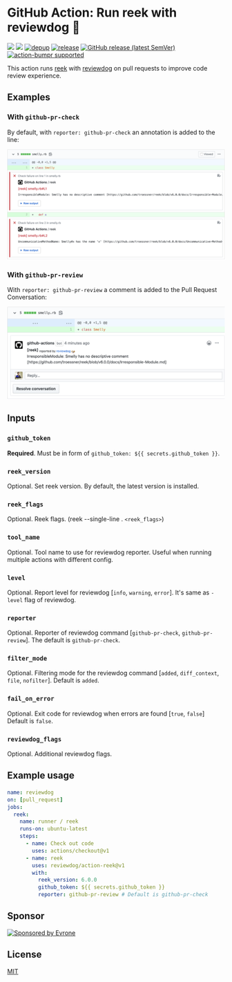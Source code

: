 # GitHub Action: Run reek with reviewdog 🐶

[![](https://github.com/reviewdog/action-reek/workflows/CI/badge.svg)](https://github.com/reviewdog/action-reek/actions?query=workflow%3ACI)
[![](https://img.shields.io/github/license/reviewdog/action-reek)](./LICENSE)
[![depup](https://github.com/reviewdog/action-reek/workflows/depup/badge.svg)](https://github.com/reviewdog/action-reek/actions?query=workflow%3Adepup)
[![release](https://github.com/reviewdog/action-reek/workflows/release/badge.svg)](https://github.com/reviewdog/action-reek/actions?query=workflow%3Arelease)
[![GitHub release (latest SemVer)](https://img.shields.io/github/v/release/reviewdog/action-reek?logo=github&sort=semver)](https://github.com/reviewdog/action-reek/releases)
[![action-bumpr supported](https://img.shields.io/badge/bumpr-supported-ff69b4?logo=github&link=https://github.com/haya14busa/action-bumpr)](https://github.com/haya14busa/action-bumpr)

This action runs [reek](https://github.com/troessner/reek) with
[reviewdog](https://github.com/reviewdog/reviewdog) on pull requests to improve
code review experience.

## Examples

### With `github-pr-check`

By default, with `reporter: github-pr-check` an annotation is added to the line:

![Example comment made by the action, with github-pr-check](examples/example-github-pr-check.png)

### With `github-pr-review`

With `reporter: github-pr-review` a comment is added to the Pull Request Conversation:

![Example comment made by the action, with github-pr-review](examples/example-github-pr-review.png)

## Inputs

### `github_token`

**Required**. Must be in form of `github_token: ${{ secrets.github_token }}`.

### `reek_version`

Optional. Set reek version. 
By default, the latest version is installed.

### `reek_flags`

Optional. Reek flags. (reek --single-line . `<reek_flags>`)

### `tool_name`

Optional. Tool name to use for reviewdog reporter. Useful when running multiple
actions with different config.

### `level`

Optional. Report level for reviewdog [`info`, `warning`, `error`].
It's same as `-level` flag of reviewdog.

### `reporter`

Optional. Reporter of reviewdog command [`github-pr-check`, `github-pr-review`].
The default is `github-pr-check`.

### `filter_mode`

Optional. Filtering mode for the reviewdog command [`added`, `diff_context`, `file`, `nofilter`].
Default is `added`.

### `fail_on_error`

Optional.  Exit code for reviewdog when errors are found [`true`, `false`]
Default is `false`.

### `reviewdog_flags`

Optional. Additional reviewdog flags.

## Example usage

```yml
name: reviewdog
on: [pull_request]
jobs:
  reek:
    name: runner / reek
    runs-on: ubuntu-latest
    steps:
      - name: Check out code
        uses: actions/checkout@v1
      - name: reek
        uses: reviewdog/action-reek@v1
        with:
          reek_version: 6.0.0
          github_token: ${{ secrets.github_token }}
          reporter: github-pr-review # Default is github-pr-check
```

## Sponsor

<p>
  <a href="https://evrone.com/?utm_source=action-reek">
    <img src="https://www.mgrachev.com/assets/static/evrone-sponsored-300.png" 
      alt="Sponsored by Evrone" width="210">
  </a>
</p>

## License

[MIT](https://choosealicense.com/licenses/mit)
